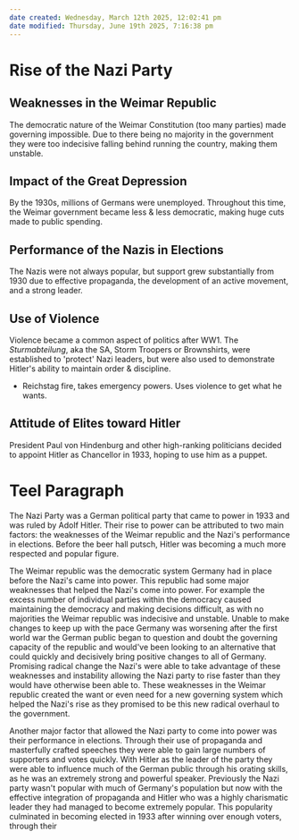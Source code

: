 ```yaml
---
date created: Wednesday, March 12th 2025, 12:02:41 pm
date modified: Thursday, June 19th 2025, 7:16:38 pm
---
```


# Rise of the Nazi Party
## Weaknesses in the Weimar Republic
The democratic nature of the Weimar Constitution (too many parties) made governing impossible. Due to there being no majority in the government they were too indecisive falling behind running the country, making them unstable.
## Impact of the Great Depression
By the 1930s, millions of Germans were unemployed. Throughout this time, the Weimar government became less & less democratic, making huge cuts made to public spending.
## Performance of the Nazis in Elections
The Nazis were not always popular, but support grew substantially from 1930 due to effective propaganda, the development of an active movement, and a strong leader.
## Use of Violence
Violence became a common aspect of politics after WW1. The *Sturmabteilung*, aka the SA, Storm Troopers or Brownshirts, were established to 'protect' Nazi leaders, but were also used to demonstrate Hitler's ability to maintain order & discipline.
- Reichstag fire, takes emergency powers. Uses violence to get what he wants.
## Attitude of Elites toward Hitler
President Paul von Hindenburg and other high-ranking politicians decided to appoint Hitler as Chancellor in 1933, hoping to use him as a puppet.
# Teel Paragraph
The Nazi Party was a German political party that came to power in 1933 and was ruled by Adolf Hitler. Their rise to power can be attributed to two main factors: the weaknesses of the Weimar republic and the Nazi's performance in elections. Before the beer hall putsch, Hitler was becoming a much more respected and popular figure.

The Weimar republic was the democratic system Germany had in place before the Nazi's came into power. This republic had some major weaknesses that helped the Nazi's come into power. For example the excess number of individual parties within the democracy caused maintaining the democracy and making decisions difficult, as with no majorities the Weimar republic was indecisive and unstable. Unable to make changes to keep up with the pace Germany was worsening after the first world war the German public began to question and doubt the governing capacity of the republic and would've been looking to an alternative that could quickly and decisively bring positive changes to all of Germany. Promising radical change the Nazi's were able to take advantage of these weaknesses and instability allowing the Nazi party to rise faster than they would have otherwise been able to. These weaknesses in the Weimar republic created the want or even need for a new governing system which helped the Nazi's rise as they promised to be this new radical overhaul to the government.

Another major factor that allowed the Nazi party to come into power was their performance in elections. Through their use of propaganda and masterfully crafted speeches they were able to gain large numbers of supporters and votes quickly. With Hitler as the leader of the party they were able to influence much of the German public through his orating skills, as he was an extremely strong and powerful speaker. Previously the Nazi party wasn't popular with much of Germany's population but now with the effective integration of propaganda and Hitler who was a highly charismatic leader they had managed to become extremely popular. This popularity culminated in becoming elected in 1933 after winning over enough voters, through their
